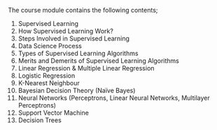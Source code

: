 The course  module contains the following contents;
1. Supervised Learning
2. How  Supervised  Learning Work?
3. Steps Involved  in Supervised  Learning
4. Data Science  Process
5. Types of Supervised Learning Algorithms
6. Merits and  Demerits of Supervised Learning Algorithms
7. Linear Regression & Multiple Linear  Regression
8. Logistic Regression
9. K-Nearest Neighbour
10. Bayesian Decision Theory (Naïve Bayes)
11. Neural Networks (Perceptrons, Linear  Neural Networks, Multilayer Perceptrons)
12. Support Vector Machine
13. Decision Trees


